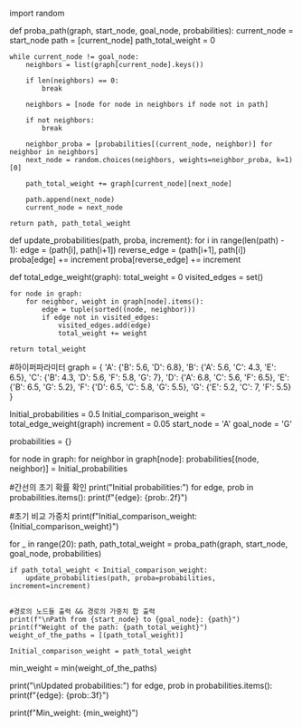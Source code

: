 import random

def proba_path(graph, start_node, goal_node, probabilities):
    current_node = start_node
    path = [current_node]
    path_total_weight = 0
    
    while current_node != goal_node:
        neighbors = list(graph[current_node].keys())
        
        if len(neighbors) == 0:
            break
        
        neighbors = [node for node in neighbors if node not in path]
        
        if not neighbors:
            break
        
        neighbor_proba = [probabilities[(current_node, neighbor)] for neighbor in neighbors]
        next_node = random.choices(neighbors, weights=neighbor_proba, k=1)[0]
        
        path_total_weight += graph[current_node][next_node]
        
        path.append(next_node)
        current_node = next_node
        
    return path, path_total_weight

def update_probabilities(path, proba, increment):
    for i in range(len(path) - 1):
        edge = (path[i], path[i+1])
        reverse_edge = (path[i+1], path[i])
        proba[edge] += increment
        proba[reverse_edge] += increment

def total_edge_weight(graph):
    total_weight = 0
    visited_edges = set()
    
    for node in graph:
        for neighbor, weight in graph[node].items():
            edge = tuple(sorted((node, neighbor)))
            if edge not in visited_edges:
                visited_edges.add(edge)
                total_weight += weight
    
    return total_weight


#하이퍼파라미터
graph = {
    'A': {'B': 5.6, 'D': 6.8},
    'B': {'A': 5.6, 'C': 4.3, 'E': 6.5},
    'C': {'B': 4.3, 'D': 5.6, 'F': 5.8, 'G': 7},
    'D': {'A': 6.8, 'C': 5.6, 'F': 6.5},
    'E': {'B': 6.5, 'G': 5.2},
    'F': {'D': 6.5, 'C': 5.8, 'G': 5.5},
    'G': {'E': 5.2, 'C': 7, 'F': 5.5}
}

Initial_probabilities = 0.5
Initial_comparison_weight = total_edge_weight(graph)
increment = 0.05
start_node = 'A'
goal_node = 'G'

probabilities = {}

for node in graph:
    for neighbor in graph[node]:
        probabilities[(node, neighbor)] = Initial_probabilities
        
#간선의 초기 확률 확인
print("Initial probabilities:")
for edge, prob in probabilities.items():
    print(f"{edge}: {prob:.2f}")
    
#초기 비교 가중치
print(f"Initial_comparison_weight: {Initial_comparison_weight}")   
    
for _ in range(20):
    path, path_total_weight = proba_path(graph, start_node, goal_node, probabilities)

    if path_total_weight < Initial_comparison_weight:
        update_probabilities(path, proba=probabilities, increment=increment)
        
          
    #경로의 노드들 출력 && 경로의 가중치 합 출력
    print(f"\nPath from {start_node} to {goal_node}: {path}")
    print(f"Weight of the path: {path_total_weight}")
    weight_of_the_paths = [(path_total_weight)]
    
    Initial_comparison_weight = path_total_weight

min_weight = min(weight_of_the_paths)

print("\nUpdated probabilities:")
for edge, prob in probabilities.items():
    print(f"{edge}: {prob:.3f}")
    
print(f"Min_weight: {min_weight}")

